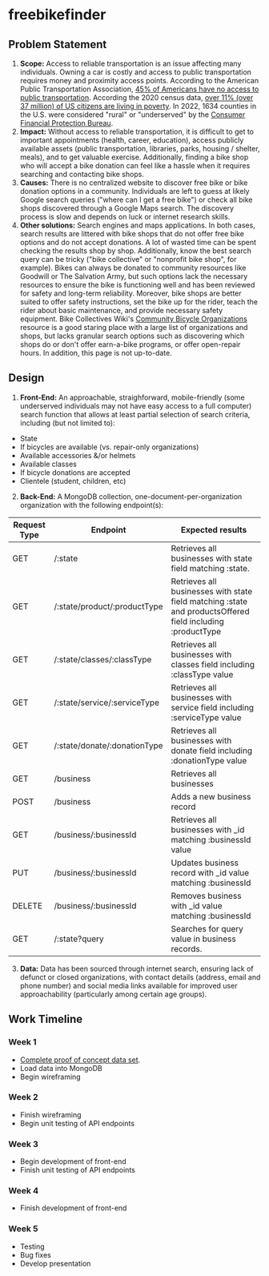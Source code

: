 # freebikefinder

## Problem Statement

1. **Scope:** Access to reliable transportation is an issue affecting many individuals. Owning a car is costly and access to public transportation requires money and proximity access points. According to the American Public Transportation Association, [45% of Americans have no access to public transportation](https://www.apta.com/news-publications/public-transportation-facts/). According the 2020 census data, [over 11% (over 37 million) of US citizens are living in poverty](https://www.prb.org/resources/how-poverty-in-the-united-states-is-measured-and-why-it-matters/). In 2022, 1634 counties in the U.S. were considered "rural" or "underserved" by the [Consumer Financial Protection Bureau](https://www.consumerfinance.gov/compliance/compliance-resources/mortgage-resources/rural-and-underserved-counties-list/).
2. **Impact:** Without access to reliable transportation, it is difficult to get to important appointments (health, career, education), access publicly available assets (public transportation, libraries, parks, housing / shelter, meals), and to get valuable exercise. Additionally, finding a bike shop who will accept a bike donation can feel like a hassle when it requires searching and contacting bike shops.
3. **Causes:** There is no centralized website to discover free bike or bike donation options in a community. Individuals are left to guess at likely Google search queries ("where can I get a free bike") or check all bike shops discovered through a Google Maps search. The discovery process is slow and depends on luck or internet research skills.
4. **Other solutions:** Search engines and maps applications. In both cases, search results are littered with bike shops that do not offer free bike options and do not accept donations. A lot of wasted time can be spent checking the results shop by shop. Additionally, know the best search query can be tricky ("bike collective" or "nonprofit bike shop", for example). Bikes can always be donated to community resources like Goodwill or The Salvation Army, but such options lack the necessary resources to ensure the bike is functioning well and has been reviewed for safety and long-term reliability. Moreover, bike shops are better suited to offer safety instructions, set the bike up for the rider, teach the rider about basic maintenance, and provide necessary safety equipment. Bike Collectives Wiki's [Community Bicycle Organizations](https://www.bikecollectives.org/wiki/Community_Bicycle_Organizations) resource is a good staring place with a large list of organizations and shops, but lacks granular search options such as discovering which shops do or don't offer earn-a-bike programs, or offer open-repair hours. In addition, this page is not up-to-date.

## Design

1. **Front-End:** An approachable, straighforward, mobile-friendly (some underserved individuals may not have easy access to a full computer) search function that allows at least partial selection of search criteria, including (but not limited to):

- State
- If bicycles are available (vs. repair-only organizations)
- Available accessories &/or helmets
- Available classes
- If bicycle donations are accepted
- Clientele (student, children, etc)

2. **Back-End:** A MongoDB collection, one-document-per-organization organization with the following endpoint(s):

| Request Type | Endpoint                     | Expected results                                                                                           |
| ------------ | ---------------------------- | ---------------------------------------------------------------------------------------------------------- |
| GET          | /:state                      | Retrieves all businesses with state field matching :state.                                                 |
| GET          | /:state/product/:productType | Retrieves all businesses with state field matching :state and productsOffered field including :productType |
| GET          | /:state/classes/:classType   | Retrieves all businesses with classes field including :classType value                                     |
| GET          | /:state/service/:serviceType | Retrieves all businesses with service field including :serviceType value                                   |
| GET          | /:state/donate/:donationType | Retrieves all businesses with donate field including :donationType value                                   |
| GET          | /business                    | Retrieves all businesses                                                                                   |
| POST         | /business                    | Adds a new business record                                                                                 |
| GET          | /business/:businessId        | Retrieves all businesses with \_id matching :businessId value                                              |
| PUT          | /business/:businessId        | Updates business record with \_id value matching :businessId                                               |
| DELETE       | /business/:businessId        | Removes business with \_id value matching :businessId                                                      |
| GET          | /:state?query                | Searches for query value in business records.                                                              |

3. **Data:** Data has been sourced through internet search, ensuring lack of defunct or closed organizations, with contact details (address, email and phone number) and social media links available for improved user approachability (particularly among certain age groups).

## Work Timeline

### Week 1

- [Complete proof of concept data set](https://docs.google.com/spreadsheets/d/13HB8NiuPO73cRedv-w-ww59k3hI5NAMnZrP_jkeGzt8/edit#gid=0).
- Load data into MongoDB
- Begin wireframing

### Week 2

- Finish wireframing
- Begin unit testing of API endpoints

### Week 3

- Begin development of front-end
- Finish unit testing of API endpoints

### Week 4

- Finish development of front-end

### Week 5

- Testing
- Bug fixes
- Develop presentation
